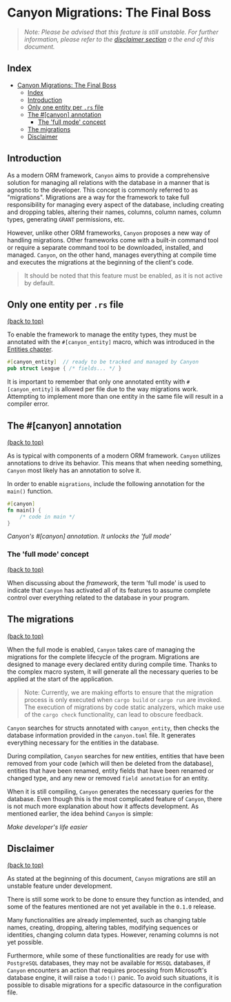 # Canyon Migrations: The Final Boss

> *Note: Please be advised that this feature is still unstable. For further information, please refer to the [disclaimer section](#disclaimer) a the end of this document.*

## Index

- [Canyon Migrations: The Final Boss](#canyon-migrations-the-final-boss)
  - [Index](#index)
  - [Introduction](#introduction)
  - [Only one entity per `.rs` file](#only-one-entity-per-rs-file)
  - [The #\[canyon\] annotation](#the-canyon-annotation)
    - [The 'full mode' concept](#the-full-mode-concept)
  - [The migrations](#the-migrations)
  - [Disclaimer](#disclaimer)

## Introduction

As a modern ORM framework, `Canyon` aims to provide a comprehensive solution for managing all relations with the database in a manner that is agnostic to the developer. This concept is commonly referred to as "migrations". Migrations are a way for the framework to take full responsibility for managing every aspect of the database, including creating and dropping tables, altering their names, columns, column names, column types, generating `GRANT` permissions, etc.

However, unlike other ORM frameworks, `Canyon` proposes a new way of handling migrations. Other frameworks come with a built-in command tool or require a separate command tool to be downloaded, installed, and managed. `Canyon`, on the other hand, manages everything at compile time and executes the migrations at the beginning of the client's code. 

> It should be noted that this feature must be enabled, as it is not active by default.
 
## Only one entity per `.rs` file
[(back to top)](#canyon-migrations-the-final-boss)

To enable the framework to manage the entity types, they must be annotated with the `#[canyon_entity]` macro, which was introduced in the [Entities chapter](./canyon_entities.md).

```rust
#[canyon_entity]  // ready to be tracked and managed by Canyon
pub struct League { /* fields... */ }
```

It is important to remember that only one annotated entity with `#[canyon_entity]` is allowed per file due to the way migrations work.  Attempting to implement more than one entity in the same file will result in a compiler error.

## The #[canyon] annotation
[(back to top)](#canyon-migrations-the-final-boss)

As is typical with components of a modern ORM framework. `Canyon` utilizes annotations to drive its behavior. This means that when needing something, `Canyon` most likely has an annotation to solve it.

In order to enable `migrations`, include the following annotation for the `main()` function.

```rust
#[canyon]
fn main() { 
    /* code in main */ 
}
```
*Canyon's #[canyon] annotation. It unlocks the 'full mode'*

###  The 'full mode' concept
[(back to top)](#canyon-migrations-the-final-boss)

When discussing about the *framework*, the term 'full mode' is used to indicate that `Canyon` has activated all of its features to assume complete control over everything related to the database in your program.

## The migrations
[(back to top)](#canyon-migrations-the-final-boss)

When the full mode is enabled, `Canyon` takes care of managing the migrations for the complete lifecycle of the program. Migrations are designed to manage every declared entity during compile time. Thanks to the complex macro system, it will generate all the necessary queries to be applied at the start of the application.

> Note: Currently, we are making efforts to ensure that the migration process is only executed when `cargo build` or `cargo run` are invoked. The execution of migrations by code static analyzers, which make use of the `cargo check` functionality, can lead to obscure feedback.

`Canyon` searches for structs annotated with `canyon_entity`, then checks the database information provided in the `canyon.toml` file. It generates everything necessary for the entities in the database.

During compilation, `Canyon` searches for new entities, entities that have been removed from your code (which will then be deleted from the database), entities that have been renamed, entity fields that have been renamed or changed type, and any new or removed `field annotation` for an entity.

When it is still compiling, `Canyon` generates the necessary queries for the database. Even though this is the most complicated feature of `Canyon`, there is not much more explanation about how it affects development. As mentioned earlier, the idea behind `Canyon` is simple:

*Make developer's life easier*

## Disclaimer
[(back to top)](#canyon-migrations-the-final-boss)

As stated at the beginning of this document, `Canyon` migrations are still an unstable feature under development.

There is still some work to be done to ensure they function as intended, and some of the features mentioned are not yet available in the `0.1.0` release.

Many functionalities are already implemented, such as changing table names, creating, dropping, altering tables, modifying sequences or identities, changing column data types. However, renaming columns is not yet possible.

Furthermore, while some of these functionalities are ready for use with `PostgreSQL` databases, they may not be available for `MSSQL` databases, if `Canyon` encounters an action that requires processing from Microsoft's database engine, it will raise a `todo!()` panic. To avoid such situations, it is possible to disable migrations for a specific datasource in the configuration file.
